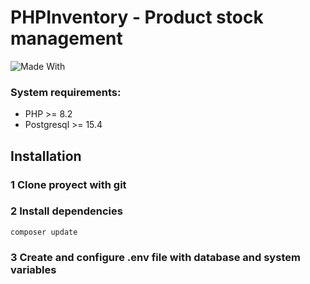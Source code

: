 # PHPInventory - Product stock management

![Made With](https://img.shields.io/badge/made_with-php-blue.svg)

### System requirements:
- PHP >= 8.2
- Postgresql >= 15.4

## Installation

### 1 Clone proyect with git
### 2 Install dependencies
```
composer update
```
### 3 Create and configure .env file with database and system variables

